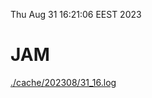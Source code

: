 Thu Aug 31 16:21:06 EEST 2023
# JAM
<a href='./cache/202308/31_16.log'>./cache/202308/31_16.log</a>
